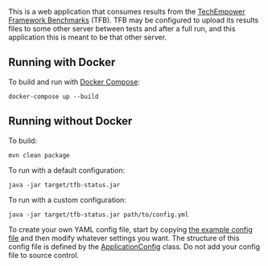 This is a web application that consumes results from the [TechEmpower Framework
Benchmarks](https://github.com/TechEmpower/FrameworkBenchmarks) (TFB).  TFB may
be configured to upload its results files to some other server between tests and
after a full run, and this application this is meant to be that other server.

## Running with Docker

To build and run with [Docker Compose](https://docs.docker.com/compose/):

```
docker-compose up --build
```

## Running without Docker

To build:

```
mvn clean package
```

To run with a default configuration:

```
java -jar target/tfb-status.jar
```

To run with a custom configuration:

```
java -jar target/tfb-status.jar path/to/config.yml
```

To create your own YAML config file, start by copying [the example config
file](example-config.yml) and then modify whatever settings you want.  The
structure of this config file is defined by the
[ApplicationConfig](src/main/java/tfb/status/config/ApplicationConfig.java)
class.  Do not add your config file to source control.
